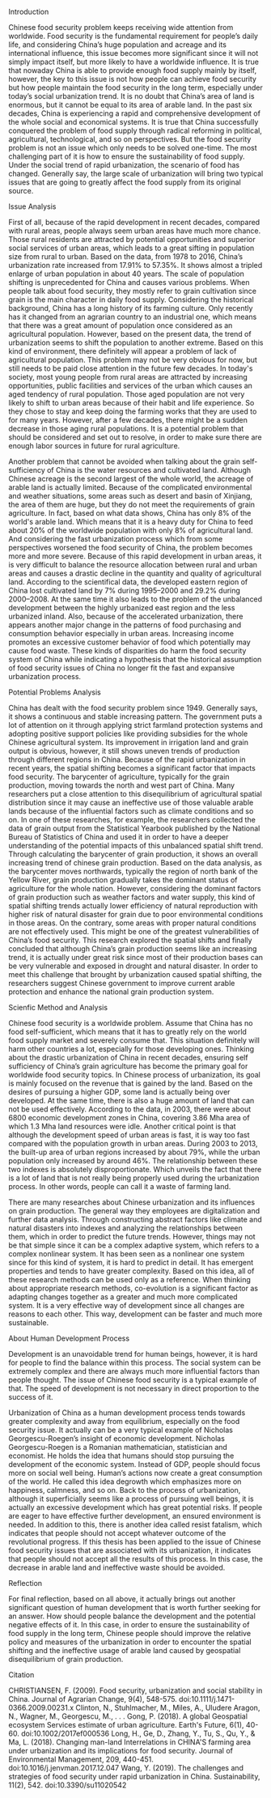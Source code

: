 Introduction

Chinese food security problem keeps receiving wide attention from worldwide. Food security is the fundamental requirement for people’s daily life, and considering China’s huge population and acreage and its international influence, this issue becomes more significant since it will not simply impact itself, but more likely to have a worldwide influence. It is true that nowaday China is able to provide enough food supply mainly by itself, however, the key to this issue is not how people can achieve food security but how people maintain the food security in the long term, especially under today’s social urbanization trend. It is no doubt that China’s area of land is enormous, but it cannot be equal to its area of arable land. In the past six decades, China is experiencing a rapid and comprehensive development of the whole social and economical systems. It is true that China successfully conquered the problem of food supply through radical reforming in political, agricultural, technological, and so on perspectives. But the food security problem is not an issue which only needs to be solved one-time. The most challenging part of it is how to ensure the sustainability of food supply. Under the social trend of rapid urbanization, the scenario of food has changed. Generally say, the large scale of urbanization will bring two typical issues that are going to greatly affect the food supply from its original source. 


Issue Analysis

First of all, because of the rapid development in recent decades, compared with rural areas, people always seem urban areas have much more chance. Those rural residents are attracted by potential opportunities and superior social services of urban areas, which leads to a great sifting in population size from rural to urban. Based on the data, from 1978 to 2016, China’s urbanization rate increased from 17.91% to 57.35%. It shows almost a tripled enlarge of urban population in about 40 years.  The scale of population shifting is unprecedented for China and causes various problems. When people talk about food security, they mostly refer to grain cultivation since grain is the main character in daily food supply. Considering the historical background, China has a long history of its farming culture. Only recently has it changed from an agrarian country to an industrial one, which means that there was a great amount of population once considered as an agricultural population. However,  based on the present data, the trend of urbanization seems to shift the population to another extreme. Based on this kind of environment, there definitely will appear a problem of lack of agricultural population. This problem may not be very obvious for now, but still needs to be paid close attention in the future few decades. In today's society, most young people from rural areas are attracted by increasing opportunities, public facilities and services of the urban which causes an aged tendency of rural population. Those aged population are not very likely to shift to urban areas because of their habit and life experience. So they chose to stay and keep doing the farming works that they are used to for many years. However, after a few decades, there might be a sudden decrease in those aging rural populations. It is a potential problem that should be considered and set out to resolve, in order to make sure there are enough labor sources in future for rural agriculture.

Another problem that cannot be avoided when talking about the grain self-sufficiency of China is the water resources and cultivated land. Although Chinese acreage is the second largest of the whole world, the acreage of arable land is actually limited. Because of the complicated environmental and weather situations, some areas such as desert and basin of Xinjiang, the area of them are huge, but they do not meet the requirements of grain agriculture. In fact, based on what data shows, China has only 8% of the world's arable land. Which means that it is a heavy duty for China to feed about 20% of the worldwide population with only 8% of agricultural land. And considering the fast urbanization process which from some perspectives worsened the food security of China, the problem becomes more and more severe. Because of this rapid development in urban areas, it is very difficult to balance the resource allocation between rural and urban areas and causes a drastic decline in the quantity and quality of agricultural land. According to the scientifical data, the developed eastern region of China lost cultivated land by 7% during 1995–2000 and 29.2% during 2000–2008. At the same time it also leads to the problem of the unbalanced development between the highly urbanized east region and the less urbanized inland. Also, because of the accelerated urbanization, there appears another major change in the patterns of food purchasing and consumption behavior especially in urban areas. Increasing income promotes an excessive customer behavior of food which potentially may cause food waste. These kinds of disparities do harm the food security system of China while indicating a hypothesis that the historical assumption of food security issues of China no longer fit the fast and expansive urbanization process.


Potential Problems Analysis

China has dealt with the food security problem since 1949. Generally says, it shows a continuous and stable increasing pattern. The government puts a lot of attention on it through applying strict farmland protection systems and adopting positive support policies like providing subsidies for the whole Chinese agricultural system. Its improvement in  irrigation land and grain output is obvious, however, it still shows uneven trends of production through different regions in China. Because of the rapid urbanization in recent years, the spatial shifting becomes a significant factor that impacts food security.  The barycenter of agriculture, typically for the grain production, moving towards the north and west part of China. Many researchers put a close attention to this disequilibrium of agricultural spatial distribution since it may cause an ineffective use of those valuable arable lands because of the influential factors such as climate conditions and so on. 
In one of these researches, for example, the researchers collected the data of grain output from the Statistical Yearbook published by the National Bureau of Statistics of China and used it in order to have a deeper understanding of the potential impacts of this unbalanced spatial shift trend. Through calculating the barycenter of grain production, it shows an overall increasing trend of chinese grain production. Based on the data analysis, as the barycenter moves northwards, typically the region of north bank of the Yellow River, grain production gradually takes the dominant status of agriculture for the whole nation. However, considering the dominant factors of grain production such as weather factors and water supply, this kind of spatial shifting trends actually lower efficiency of natural reproduction with higher risk of natural disaster for grain due to poor environmental conditions in those areas. On the contrary, some areas with proper natural conditions are not effectively used. This might be one of the greatest vulnerabilities of China’s food security. This research explored the spatial shifts and finally concluded that although China’s grain production seems like an increasing trend, it is actually under great risk since most of their production bases can be very vulnerable and exposed in drought and natural disaster. In order to meet this challenge that brought by urbanization caused spatial shifting, the researchers suggest Chinese government to improve current arable protection and enhance the national grain production system.


Scienfic Method and Analysis

Chinese food security is a worldwide problem. Assume that China has no food self-sufficient, which means that it has to greatly rely on the world food supply market and severely consume that. This situation definitely will harm other countries a lot, especially for those developing ones. Thinking about the drastic urbanization of China in recent decades, ensuring self sufficiency of China’s grain agriculture has become the primary goal for worldwide food security topics. 
In Chinese process of urbanization, its goal is mainly focused on the revenue that is gained by the land. Based on the desires of pursuing a higher GDP, some land is actually being over developed. At the same time, there is also a huge amount of land that can not be used effectively. According to the data, in 2003, there were about 6800 economic development zones in China, covering 3.86 Mha area of which 1.3 Mha land resources were idle. Another critical point is that although the development speed of urban areas is fast, it is way too fast compared with the population growth in urban areas. During 2003 to 2013, the built-up area of urban regions increased by about 79%, while the urban population only increased by around 46%. The relationship between these two indexes is absolutely disproportionate. Which unveils the fact that there is a lot of land that is not really being properly used during the urbanization process. In other words, people can call it a waste of farming land.  

There are many researches about Chinese urbanization and its influences on grain production. The general way they employees are digitalization and further data analysis. Through constructing abstract factors like climate and natural disasters into indexes and analyzing the relationships between them, which in order to predict the future trends. However, things may not be that simple since it can be a complex adaptive system, which refers to a complex nonlinear system. It has been seen as a nonlinear one system since for this kind of system, it is hard to predict in detail. It has emergent properties and tends to have greater complexity. Based on this idea, all of these research methods can be used only as a reference. When thinking about appropriate research methods, co-evolution is a significant factor as adapting changes together as a greater and much more complicated system. It is a very effective way of development since all changes are reasons to each other. This way, development can be faster and much more sustainable.


About Human Development Process

Development is an unavoidable trend for human beings, however, it is hard for people to find the balance within this process. The social system can be extremely complex and there are always much more influential factors than people thought. The issue of Chinese food security is a typical example of that. The speed of development is not necessary in direct proportion to the success of it.

Urbanization of China as a human development process tends towards greater complexity and away from equilibrium, especially on the food security issue. It actually can be a very typical example of Nicholas Georgescu-Roegen’s insight of economic development. Nicholas Georgescu-Roegen is a Romanian mathematician, statistician and economist. He holds the idea that humans should stop pursuing the development of the economic system. Instead of GDP, people should focus more on social well being. Human’s actions now create a great consumption of the world. He called this idea degrowth which emphasizes more on happiness, calmness, and so on. Back to the process of urbanization, although it superficially seems like a process of pursuing well beings, it is actually an excessive development which has great potential risks. If people are eager to have effective further development, an ensured environment is needed. In addition to this, there is another idea called resist fatalism, which indicates that people should not accept whatever outcome of the revolutional progress. If this thesis has been applied to the issue of Chinese food security issues that are associated with its urbanization, it indicates that people should not accept all the results of this process. In this case, the decrease in arable land and ineffective waste should be avoided.


Reflection

For final reflection, based on all above, it actually brings out another significant question of human development that is worth further seeking for an answer. How should people balance the development and the potential negative effects of it. In this case, in order to ensure the sustainability of food supply in the long term, Chinese people should improve the relative policy and measures of the urbanization in order to encounter the spatial shifting and the ineffective usage of arable land caused by geospatial disequilibrium of grain production.



Citation

CHRISTIANSEN, F. (2009). Food security, urbanization and social stability in China. Journal of Agrarian Change, 9(4), 548-575. doi:10.1111/j.1471-0366.2009.00231.x
Clinton, N., Stuhlmacher, M., Miles, A., Uludere Aragon, N., Wagner, M., Georgescu, M., . . . Gong, P. (2018). A global Geospatial ecosystem Services estimate of urban agriculture. Earth's Future, 6(1), 40-60. doi:10.1002/2017ef000536
Long, H., Ge, D., Zhang, Y., Tu, S., Qu, Y., & Ma, L. (2018). Changing man-land Interrelations in CHINA'S farming area under urbanization and its implications for food security. Journal of Environmental Management, 209, 440-451. doi:10.1016/j.jenvman.2017.12.047
Wang, Y. (2019). The challenges and strategies of food security under rapid urbanization in China. Sustainability, 11(2), 542. doi:10.3390/su11020542


